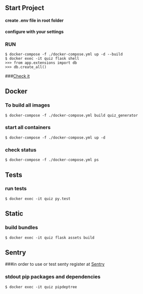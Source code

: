 ## Start Project
#### create .env file in root folder
#### configure with your settings
### RUN
```console
$ docker-compose -f ./docker-compose.yml up -d --build
$ docker exec -it quiz flask shell
>>> from app.extensions import db
>>> db.create_all()

```
###[Check it](http://127.0.0.1:5000/account/)
## Docker
### To build all images
```console
$ docker-compose -f ./docker-compose.yml build quiz_generator
```

### start all containers
```console
$ docker-compose -f ./docker-compose.yml up -d
```

### check status
```console
$ docker-compose -f ./docker-compose.yml ps
```


## Tests
### run tests
```console
$ docker exec -it quiz py.test
```


## Static
### build bundles
```console
$ docker exec -it quiz flask assets build
``` 

## Sentry
###in order to use or test senty register at [Sentry](https://docs.sentry.io/)

### stdout pip packages and dependencies
```
$ docker exec -it quiz pipdeptree
```
